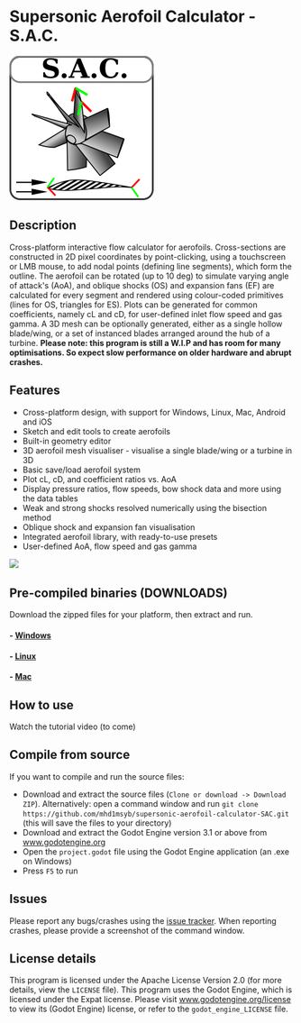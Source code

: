 # Supersonic Aerofoil Calculator - S.A.C.

![S.A.C. Logo](https://github.com/mhd1msyb/supersonic-aerofoil-calculator-SAC/blob/master/sac_icon_256.png)

## Description

Cross-platform interactive flow calculator for aerofoils. Cross-sections are constructed in 2D pixel coordinates by point-clicking, using a touchscreen or LMB mouse, to add nodal points (defining line segments), which form the outline. The aerofoil can be rotated (up to 10 deg) to simulate varying angle of attack's (AoA), and oblique shocks (OS) and expansion fans (EF) are calculated for every segment and rendered using colour-coded primitives (lines for OS, triangles for ES). Plots can be generated for common coefficients, namely cL and cD, for user-defined inlet flow speed and gas gamma. A 3D mesh can be optionally generated, either as a single hollow blade/wing, or a set of instanced blades arranged around the hub of a turbine. **Please note: this program is still a W.I.P and has room for many optimisations. So expect slow performance on older hardware and abrupt crashes.**



## Features

 - Cross-platform design, with support for Windows, Linux, Mac, Android and iOS
 - Sketch and edit tools to create aerofoils
 - Built-in geometry editor
 - 3D aerofoil mesh visualiser - visualise a single blade/wing or a turbine in 3D
 - Basic save/load aerofoil system
 - Plot cL, cD, and coefficient ratios vs. AoA
 - Display pressure ratios, flow speeds, bow shock data and more using the data tables
 - Weak and strong shocks resolved numerically using the bisection method
 - Oblique shock and expansion fan visualisation
 - Integrated aerofoil library, with ready-to-use presets
 - User-defined AoA, flow speed and gas gamma

 ![](https://github.com/mhd1msyb/supersonic-aerofoil-calculator-SAC/blob/master/preview.png)

 ## Pre-compiled binaries (DOWNLOADS)
Download the zipped files for your platform, then extract and run.
  #### - [Windows](https://github.com/mhd1msyb/supersonic-aerofoil-calculator-SAC/blob/master/downloads/SAC_win_v0.1.zip)
  #### - [Linux](https://github.com/mhd1msyb/supersonic-aerofoil-calculator-SAC/blob/master/downloads/SAC_lin_v0.1.zip)
  #### - [Mac](https://github.com/mhd1msyb/supersonic-aerofoil-calculator-SAC/blob/master/downloads/SAC_mac_v0.1.zip)



## How to use
Watch the tutorial video (to come)



## Compile from source
If you want to compile and run the source files:
 - Download and extract the source files (`Clone or download -> Download ZIP`). Alternatively: open a command window and run `git clone https://github.com/mhd1msyb/supersonic-aerofoil-calculator-SAC.git` (this will save the files to your directory)
 - Download and extract the Godot Engine version 3.1 or above from www.godotengine.org
 - Open the `project.godot` file using the Godot Engine application (an .exe on Windows)
 - Press `F5` to run


 ## Issues
 Please report any bugs/crashes using the [issue tracker](https://github.com/mhd1msyb/supersonic-aerofoil-calculator-SAC/issues). When reporting crashes, please provide a screenshot of the command window.

## License details
This program is licensed under the Apache License Version 2.0 (for more details, view the `LICENSE` file).
This program uses the Godot Engine, which is licensed under the Expat license. Please visit www.godotengine.org/license to view its (Godot Engine)  license, or refer to the `godot_engine_LICENSE` file.
